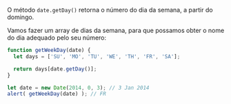 O método `date.getDay()` retorna o número do dia da semana, a partir do domingo.

Vamos fazer um array de dias da semana, para que possamos obter o nome do dia adequado pelo seu número:

```js run demo
function getWeekDay(date) {
  let days = ['SU', 'MO', 'TU', 'WE', 'TH', 'FR', 'SA'];

  return days[date.getDay()];
}

let date = new Date(2014, 0, 3); // 3 Jan 2014
alert( getWeekDay(date) ); // FR
```
